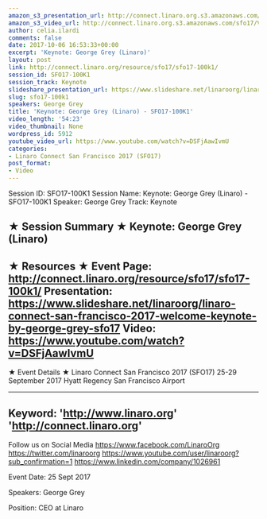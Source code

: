 ```yaml
---
amazon_s3_presentation_url: http://connect.linaro.org.s3.amazonaws.com/sfo17/Presentations/Keynote%20George%20Grey%20%28Linaro%29%20%E2%80%93%20SFO17-100K1.pdf
amazon_s3_video_url: http://connect.linaro.org.s3.amazonaws.com/sfo17/Videos/Linaro%20Connect%20San%20Francisco%202017%20-%20Welcome%20Keynote%20by%20George%20Grey%20%257C%20%2523SFO17.mp4
author: celia.ilardi
comments: false
date: 2017-10-06 16:53:33+00:00
excerpt: 'Keynote: George Grey (Linaro)'
layout: post
link: http://connect.linaro.org/resource/sfo17/sfo17-100k1/
session_id: SFO17-100K1
session_track: Keynote
slideshare_presentation_url: https://www.slideshare.net/linaroorg/linaro-connect-san-francisco-2017-welcome-keynote-by-george-grey-sfo17
slug: sfo17-100k1
speakers: George Grey
title: 'Keynote: George Grey (Linaro) - SFO17-100K1'
video_length: '54:23'
video_thumbnail: None
wordpress_id: 5912
youtube_video_url: https://www.youtube.com/watch?v=DSFjAawIvmU
categories:
- Linaro Connect San Francisco 2017 (SFO17)
post_format:
- Video
---
```


Session ID: SFO17-100K1
Session Name: Keynote: George Grey (Linaro) - SFO17-100K1
Speaker: George Grey
Track: Keynote

★ Session Summary ★
Keynote: George Grey (Linaro)
---------------------------------------------------
★ Resources ★
Event Page: http://connect.linaro.org/resource/sfo17/sfo17-100k1/
Presentation: https://www.slideshare.net/linaroorg/linaro-connect-san-francisco-2017-welcome-keynote-by-george-grey-sfo17
Video: https://www.youtube.com/watch?v=DSFjAawIvmU
---------------------------------------------------

★ Event Details ★
Linaro Connect San Francisco 2017 (SFO17)
25-29 September 2017
Hyatt Regency San Francisco Airport

---------------------------------------------------
Keyword:
'http://www.linaro.org'
'http://connect.linaro.org'
---------------------------------------------------
Follow us on Social Media
https://www.facebook.com/LinaroOrg
https://twitter.com/linaroorg
https://www.youtube.com/user/linaroorg?sub_confirmation=1
https://www.linkedin.com/company/1026961

Event Date: 25 Sept 2017

Speakers: George Grey

Position: CEO at Linaro
